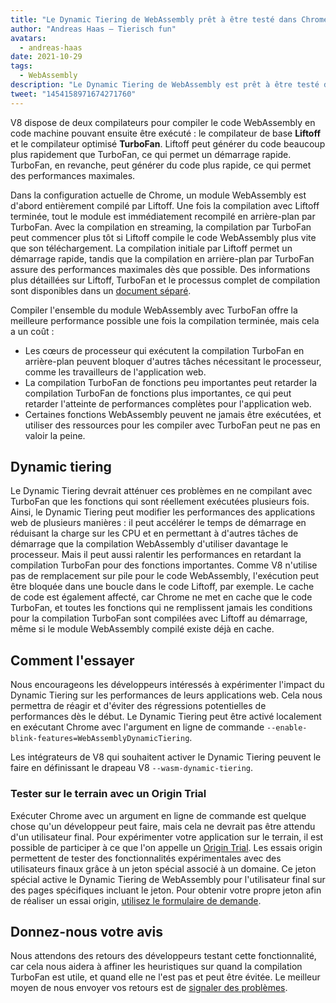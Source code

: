 ```yaml
---
title: "Le Dynamic Tiering de WebAssembly prêt à être testé dans Chrome 96"
author: "Andreas Haas — Tierisch fun"
avatars:
  - andreas-haas
date: 2021-10-29
tags:
  - WebAssembly
description: "Le Dynamic Tiering de WebAssembly est prêt à être testé dans V8 v9.6 et Chrome 96, soit via un argument en ligne de commande, soit via un essai origin"
tweet: "1454158971674271760"
---
```


V8 dispose de deux compilateurs pour compiler le code WebAssembly en code machine pouvant ensuite être exécuté : le compilateur de base __Liftoff__ et le compilateur optimisé __TurboFan__. Liftoff peut générer du code beaucoup plus rapidement que TurboFan, ce qui permet un démarrage rapide. TurboFan, en revanche, peut générer du code plus rapide, ce qui permet des performances maximales.

<!--truncate-->
Dans la configuration actuelle de Chrome, un module WebAssembly est d'abord entièrement compilé par Liftoff. Une fois la compilation avec Liftoff terminée, tout le module est immédiatement recompilé en arrière-plan par TurboFan. Avec la compilation en streaming, la compilation par TurboFan peut commencer plus tôt si Liftoff compile le code WebAssembly plus vite que son téléchargement. La compilation initiale par Liftoff permet un démarrage rapide, tandis que la compilation en arrière-plan par TurboFan assure des performances maximales dès que possible. Des informations plus détaillées sur Liftoff, TurboFan et le processus complet de compilation sont disponibles dans un [document séparé](https://v8.dev/docs/wasm-compilation-pipeline).

Compiler l'ensemble du module WebAssembly avec TurboFan offre la meilleure performance possible une fois la compilation terminée, mais cela a un coût :

- Les cœurs de processeur qui exécutent la compilation TurboFan en arrière-plan peuvent bloquer d'autres tâches nécessitant le processeur, comme les travailleurs de l'application web.
- La compilation TurboFan de fonctions peu importantes peut retarder la compilation TurboFan de fonctions plus importantes, ce qui peut retarder l'atteinte de performances complètes pour l'application web.
- Certaines fonctions WebAssembly peuvent ne jamais être exécutées, et utiliser des ressources pour les compiler avec TurboFan peut ne pas en valoir la peine.

## Dynamic tiering

Le Dynamic Tiering devrait atténuer ces problèmes en ne compilant avec TurboFan que les fonctions qui sont réellement exécutées plusieurs fois. Ainsi, le Dynamic Tiering peut modifier les performances des applications web de plusieurs manières : il peut accélérer le temps de démarrage en réduisant la charge sur les CPU et en permettant à d'autres tâches de démarrage que la compilation WebAssembly d'utiliser davantage le processeur. Mais il peut aussi ralentir les performances en retardant la compilation TurboFan pour des fonctions importantes. Comme V8 n'utilise pas de remplacement sur pile pour le code WebAssembly, l'exécution peut être bloquée dans une boucle dans le code Liftoff, par exemple. Le cache de code est également affecté, car Chrome ne met en cache que le code TurboFan, et toutes les fonctions qui ne remplissent jamais les conditions pour la compilation TurboFan sont compilées avec Liftoff au démarrage, même si le module WebAssembly compilé existe déjà en cache.

## Comment l'essayer

Nous encourageons les développeurs intéressés à expérimenter l'impact du Dynamic Tiering sur les performances de leurs applications web. Cela nous permettra de réagir et d'éviter des régressions potentielles de performances dès le début. Le Dynamic Tiering peut être activé localement en exécutant Chrome avec l'argument en ligne de commande `--enable-blink-features=WebAssemblyDynamicTiering`.

Les intégrateurs de V8 qui souhaitent activer le Dynamic Tiering peuvent le faire en définissant le drapeau V8 `--wasm-dynamic-tiering`.

### Tester sur le terrain avec un Origin Trial

Exécuter Chrome avec un argument en ligne de commande est quelque chose qu'un développeur peut faire, mais cela ne devrait pas être attendu d'un utilisateur final. Pour expérimenter votre application sur le terrain, il est possible de participer à ce que l'on appelle un [Origin Trial](https://github.com/GoogleChrome/OriginTrials/blob/gh-pages/developer-guide.md). Les essais origin permettent de tester des fonctionnalités expérimentales avec des utilisateurs finaux grâce à un jeton spécial associé à un domaine. Ce jeton spécial active le Dynamic Tiering de WebAssembly pour l'utilisateur final sur des pages spécifiques incluant le jeton. Pour obtenir votre propre jeton afin de réaliser un essai origin, [utilisez le formulaire de demande](https://developer.chrome.com/origintrials/#/view_trial/3716595592487501825).

## Donnez-nous votre avis

Nous attendons des retours des développeurs testant cette fonctionnalité, car cela nous aidera à affiner les heuristiques sur quand la compilation TurboFan est utile, et quand elle ne l'est pas et peut être évitée. Le meilleur moyen de nous envoyer vos retours est de [signaler des problèmes](https://bugs.chromium.org/p/chromium/issues/detail?id=1260322).
